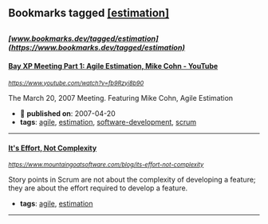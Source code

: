 ## Bookmarks tagged [[estimation]](https://www.bookmarks.dev?q=[estimation])

_<sup><sup>[www.bookmarks.dev/tagged/estimation](https://www.bookmarks.dev/tagged/estimation)</sup></sup>_
---
#### [Bay XP Meeting Part 1: Agile Estimation, Mike Cohn - YouTube](https://www.youtube.com/watch?v=fb9Rzyi8b90)
_<sup>https://www.youtube.com/watch?v=fb9Rzyi8b90</sup>_

The March 20, 2007 Meeting. Featuring Mike Cohn, Agile Estimation
* :calendar: **published on**: 2007-04-20
* **tags**: [agile](../tagged/agile.md), [estimation](../tagged/estimation.md), [software-development](../tagged/software-development.md), [scrum](../tagged/scrum.md)
---
#### [It's Effort, Not Complexity](https://www.mountaingoatsoftware.com/blog/its-effort-not-complexity)
_<sup>https://www.mountaingoatsoftware.com/blog/its-effort-not-complexity</sup>_

Story points in Scrum are not about the complexity of developing a feature; they are about the effort required to develop a feature.
* **tags**: [agile](../tagged/agile.md), [estimation](../tagged/estimation.md)
---
